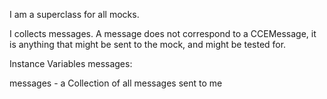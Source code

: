 I am a superclass for all mocks.

I collects messages. A message does not correspond to a CCEMessage, it is anything that might be sent to the mock, and might be tested for.

Instance Variables
	messages:		<Collection>

messages
	- a Collection of all messages sent to me

